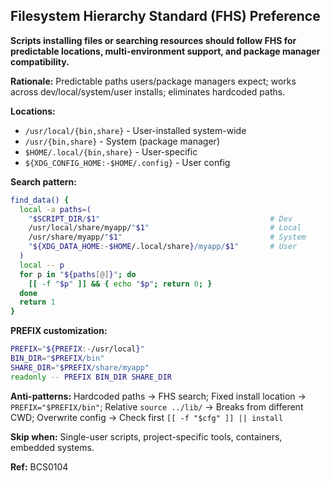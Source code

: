 ## Filesystem Hierarchy Standard (FHS) Preference

**Scripts installing files or searching resources should follow FHS for predictable locations, multi-environment support, and package manager compatibility.**

**Rationale:** Predictable paths users/package managers expect; works across dev/local/system/user installs; eliminates hardcoded paths.

**Locations:**
- `/usr/local/{bin,share}` - User-installed system-wide
- `/usr/{bin,share}` - System (package manager)
- `$HOME/.local/{bin,share}` - User-specific
- `${XDG_CONFIG_HOME:-$HOME/.config}` - User config

**Search pattern:**
```bash
find_data() {
  local -a paths=(
    "$SCRIPT_DIR/$1"                                      # Dev
    /usr/local/share/myapp/"$1"                           # Local
    /usr/share/myapp/"$1"                                 # System
    "${XDG_DATA_HOME:-$HOME/.local/share}/myapp/$1"       # User
  )
  local -- p
  for p in "${paths[@]}"; do
    [[ -f "$p" ]] && { echo "$p"; return 0; }
  done
  return 1
}
```

**PREFIX customization:**
```bash
PREFIX="${PREFIX:-/usr/local}"
BIN_DIR="$PREFIX/bin"
SHARE_DIR="$PREFIX/share/myapp"
readonly -- PREFIX BIN_DIR SHARE_DIR
```

**Anti-patterns:** Hardcoded paths → FHS search; Fixed install location → `PREFIX="$PREFIX/bin"`; Relative `source ../lib/` → Breaks from different CWD; Overwrite config → Check first `[[ -f "$cfg" ]] || install`

**Skip when:** Single-user scripts, project-specific tools, containers, embedded systems.

**Ref:** BCS0104
